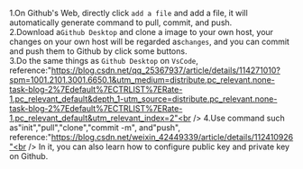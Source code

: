 1.On Github's Web, directly click `add a file` and add a file, it will automatically generate command to pull, commit, and push.<br />
2.Download a`Github Desktop` and clone a image to your own host, your changes on your own host will be regarded as`changes`, and you can commit and push them to Github by click some buttons.<br />
3.Do the same things as `Github Desktop` on `VsCode`, reference:"https://blog.csdn.net/qq_25367937/article/details/114271010?spm=1001.2101.3001.6650.1&utm_medium=distribute.pc_relevant.none-task-blog-2%7Edefault%7ECTRLIST%7ERate-1.pc_relevant_default&depth_1-utm_source=distribute.pc_relevant.none-task-blog-2%7Edefault%7ECTRLIST%7ERate-1.pc_relevant_default&utm_relevant_index=2"<br />
4.Use command such as"init","pull","clone","commit -m", and"push", reference:"https://blog.csdn.net/weixin_42449339/article/details/112410926"<br />
In it, you can also learn how to configure public key and private key on Github.
